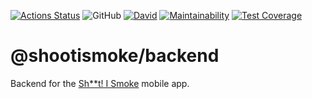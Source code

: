 [![Actions Status](https://github.com/shootismoke/backend/workflows/pr/badge.svg)](https://github.com/shootismoke/backend/actions)
![GitHub](https://img.shields.io/github/license/shootismoke/backend.svg)
[![David](https://img.shields.io/david/shootismoke/backend.svg)](https://david-dm.org/shootismoke/backend)
[![Maintainability](https://api.codeclimate.com/v1/badges/dfeff2fb9de150607af9/maintainability)](https://codeclimate.com/github/shootismoke/backend/maintainability)
[![Test Coverage](https://api.codeclimate.com/v1/badges/dfeff2fb9de150607af9/test_coverage)](https://codeclimate.com/github/shootismoke/backend/test_coverage)

# @shootismoke/backend

Backend for the [Sh\*\*t! I Smoke](https://shootismoke.github.io) mobile app.
